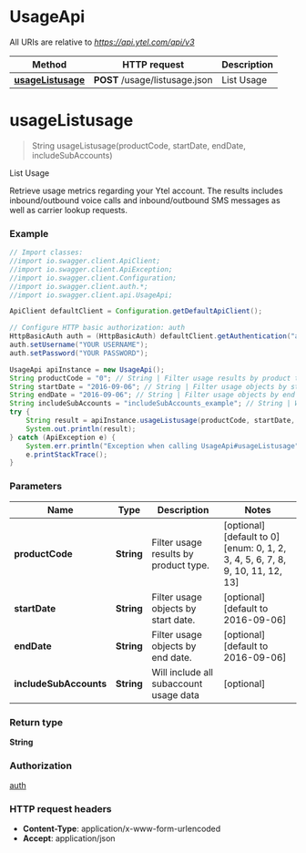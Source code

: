 # UsageApi

All URIs are relative to *https://api.ytel.com/api/v3*

Method | HTTP request | Description
------------- | ------------- | -------------
[**usageListusage**](UsageApi.md#usageListusage) | **POST** /usage/listusage.json | List Usage


<a name="usageListusage"></a>
# **usageListusage**
> String usageListusage(productCode, startDate, endDate, includeSubAccounts)

List Usage

Retrieve usage metrics regarding your Ytel account. The results includes inbound/outbound voice calls and inbound/outbound SMS messages as well as carrier lookup requests.

### Example
```java
// Import classes:
//import io.swagger.client.ApiClient;
//import io.swagger.client.ApiException;
//import io.swagger.client.Configuration;
//import io.swagger.client.auth.*;
//import io.swagger.client.api.UsageApi;

ApiClient defaultClient = Configuration.getDefaultApiClient();

// Configure HTTP basic authorization: auth
HttpBasicAuth auth = (HttpBasicAuth) defaultClient.getAuthentication("auth");
auth.setUsername("YOUR USERNAME");
auth.setPassword("YOUR PASSWORD");

UsageApi apiInstance = new UsageApi();
String productCode = "0"; // String | Filter usage results by product type.
String startDate = "2016-09-06"; // String | Filter usage objects by start date.
String endDate = "2016-09-06"; // String | Filter usage objects by end date.
String includeSubAccounts = "includeSubAccounts_example"; // String | Will include all subaccount usage data
try {
    String result = apiInstance.usageListusage(productCode, startDate, endDate, includeSubAccounts);
    System.out.println(result);
} catch (ApiException e) {
    System.err.println("Exception when calling UsageApi#usageListusage");
    e.printStackTrace();
}
```

### Parameters

Name | Type | Description  | Notes
------------- | ------------- | ------------- | -------------
 **productCode** | **String**| Filter usage results by product type. | [optional] [default to 0] [enum: 0, 1, 2, 3, 4, 5, 6, 7, 8, 9, 10, 11, 12, 13]
 **startDate** | **String**| Filter usage objects by start date. | [optional] [default to 2016-09-06]
 **endDate** | **String**| Filter usage objects by end date. | [optional] [default to 2016-09-06]
 **includeSubAccounts** | **String**| Will include all subaccount usage data | [optional]

### Return type

**String**

### Authorization

[auth](../README.md#auth)

### HTTP request headers

 - **Content-Type**: application/x-www-form-urlencoded
 - **Accept**: application/json

